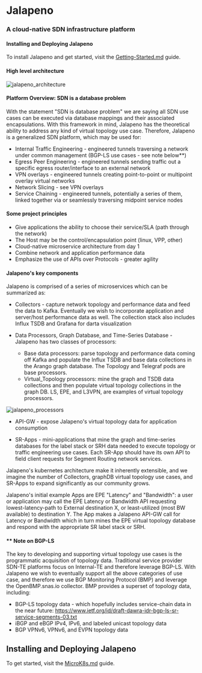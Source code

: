# Jalapeno
### A cloud-native SDN infrastructure platform
#### Installing and Deploying Jalapeno
To install Jalapeno and get started, visit the [Getting-Started.md](Getting-Started.md) guide.

#### High level architecture 
![jalapeno_architecture](https://github.com/cisco-ie/jalapeno/blob/master/docs/diagrams/jalapeno_architecture.png "jalapeno architecture")

#### Platform Overview: SDN is a database problem
With the statement "SDN is database problem" we are saying all SDN use cases can be executed via database mappings and their associated encapsulations. With this framework in mind, Jalapeno has the theoretical ability to address any kind of virtual topology use case. Therefore, Jalapeno is a generalized SDN platform, which may be used for:

* Internal Traffic Engineering - engineered tunnels traversing a network under common management (BGP-LS use cases - see note below**)
* Egress Peer Engineering - engineered tunnels sending traffic out a specific egress router/interface to an external network
* VPN overlays - engineered tunnels creating point-to-point or multipoint overlay virtual networks
* Network Slicing - see VPN overlays
* Service Chaining - engineered tunnels, potentially a series of them, linked together via or seamlessly traversing midpoint service nodes 

#### Some project principles
* Give applications the ability to choose their service/SLA (path through the network)
* The Host may be the control/encapsulation point (linux, VPP, other)
* Cloud-native microservice architecture from day 1
* Combine network and application performance data
* Emphasize the use of APIs over Protocols - greater agility

#### Jalapeno's key components

Jalapeno is comprised of a series of microservices which can be summarized as:

* Collectors - capture network topology and performance data and feed the data to Kafka.  Eventually we wish to incorporate application and server/host performance data as well.  The collection stack also includes Influx TSDB and Grafana for darta visualization

* Data Processors, Graph Database, and Time-Series Database - Jalapeno has two classes of processors: 
  * Base data processors: parse topology and performance data coming off Kafka and populate the Influx TSDB and base data collections in the Arango graph database.  The Topology and Telegraf pods are base processors.
  * Virtual_Topology processors: mine the graph and TSDB data collections and then populate virtual topology collections in the graph DB.  LS, EPE, and L3VPN, are examples of virtual topology processors.

![jalapeno_processors](https://github.com/cisco-ie/jalapeno/blob/master/docs/diagrams/jalapeno_processors.png "jalapeno processors")

* API-GW - expose Jalapeno's virtual topology data for application consumption

* SR-Apps - mini-applications that mine the graph and time-series databases for the label stack or SRH data needed to execute topology or traffic engineering use cases.  Each SR-App should have its own API to field client requests for Segment Routing network services.  

Jalapeno's kubernetes architecture make it inherently extensible, and we imagine the number of Collectors, graphDB virtual topology use cases, and SR-Apps to expand significantly as our community grows.

Jalapeno's initial example Apps are EPE "Latency" and "Bandwidth": a user or application may call the EPE Latency or Bandwidth API requesting lowest-latency-path to External destination X, or least-utilized (most BW available) to destination Y. The App makes a Jalapeno API-GW call for Latency or Bandwidth which in turn mines the EPE virtual topology database and respond with the appropriate SR label stack or SRH.  

#### ** Note on BGP-LS

The key to developing and supporting virtual topology use cases is the programmatic acquisition of topology data.  Traditional service provider SDN-TE platforms focus on Internal-TE and therefore leverage BGP-LS. With Jalapeno we wish to eventually support all the above categories of use case, and therefore we use BGP Monitoring Protocol (BMP) and leverage the OpenBMP.snas.io collector. BMP provides a superset of topology data, including:

* BGP-LS topology data - which hopefully includes service-chain data in the near future: https://www.ietf.org/id/draft-dawra-idr-bgp-ls-sr-service-segments-03.txt
* iBGP and eBGP IPv4, IPv6, and labeled unicast topology data
* BGP VPNv6, VPNv6, and EVPN topology data

## Installing and Deploying Jalapeno
To get started, visit the [MicroK8s.md](MicroK8s.md) guide.




